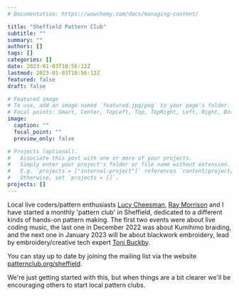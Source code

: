 ```yaml
---
# Documentation: https://wowchemy.com/docs/managing-content/

title: "Sheffield Pattern Club"
subtitle: ""
summary: ""
authors: []
tags: []
categories: []
date: 2023-01-03T10:56:12Z
lastmod: 2023-01-03T10:56:12Z
featured: false
draft: false

# Featured image
# To use, add an image named `featured.jpg/png` to your page's folder.
# Focal points: Smart, Center, TopLeft, Top, TopRight, Left, Right, BottomLeft, Bottom, BottomRight.
image:
  caption: ""
  focal_point: ""
  preview_only: false

# Projects (optional).
#   Associate this post with one or more of your projects.
#   Simply enter your project's folder or file name without extension.
#   E.g. `projects = ["internal-project"]` references `content/project/deep-learning/index.md`.
#   Otherwise, set `projects = []`.
projects: []
---
```


Local live coders/pattern enthusiasts [Lucy
Cheesman](https://heavy-lifting.org/), [Ray
Morrison](https://soundcloud.com/eyemeasure) and I have started a monthly
'pattern club' in Sheffield, dedicated to a different kinds of hands-on pattern
making. The first two events were about live coding music, the last one in
December 2022 was about Kumihimo braiding, and the next one in January 2023 will
be about blackwork embroidery, lead by embroidery/creative tech expert [Toni
Buckby](https://tonibuckby.com/).

You can stay up to date by joining the mailing list via the website
[patternclub.org/sheffield](https://patternclub.org/sheffield/).

We're just getting started with this, but when things are a bit clearer we'll be
encouraging others to start local pattern clubs.
